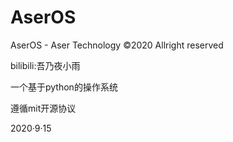 # AserOS
AserOS - Aser Technology ©2020 Allright reserved

bilibili:吾乃夜小雨

一个基于python的操作系统

遵循mit开源协议

2020·9·15
